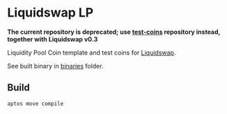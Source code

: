 # Liquidswap LP

**The current repository is deprecated; use [test-coins](https://github.com/pontem-network/test-coins) repository instead, together with Liquidswap v0.3**

Liquidity Pool Coin template and test coins for [Liquidswap](https://liquidswap.pontem.network).

See built binary in [binaries](binaries) folder.

## Build

    aptos move compile

